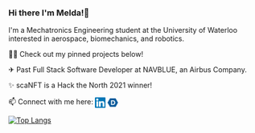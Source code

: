 ### Hi there I'm Melda!👋 

I'm a Mechatronics Engineering student at the University of Waterloo interested in aerospace, biomechanics, and robotics.

👩‍💻 Check out my pinned projects below! 

✈ Past Full Stack Software Developer at NAVBLUE, an Airbus Company.

✨ scaNFT is a Hack the North 2021 winner!

📫 Connect with me here: <a href="https://www.linkedin.com/in/meldakiziltan/"><img align="center" src="https://raw.githubusercontent.com/meldakiziltan/meldakiziltan/main/icons/linkedin.svg" alt="icon | LinkedIn" width="21px"/></a>
<a href="https://devpost.com/melkiz2346"><img align="center" src="https://raw.githubusercontent.com/meldakiziltan/meldakiziltan/main/icons/devpost.svg" alt="icon | LinkedIn" width="21px"/></a>

[![Top Langs](https://github-readme-stats.vercel.app/api/top-langs/?username=meldakiziltan&layout=compact&theme=vue-dark)](https://github.com/anuraghazra/github-readme-stats)
